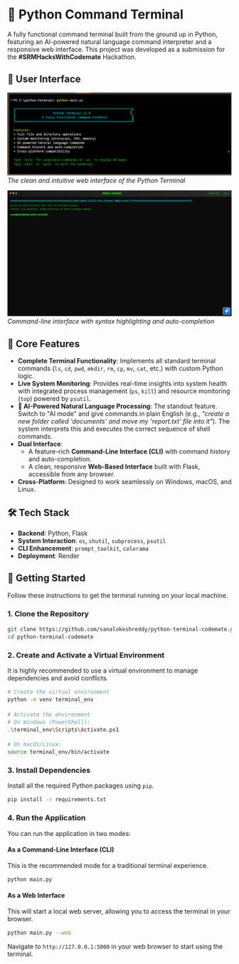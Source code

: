 # 🐍 Python Command Terminal

A fully functional command terminal built from the ground up in Python, featuring an AI-powered natural language command interpreter and a responsive web interface. This project was developed as a submission for the **#SRMHacksWithCodemate** Hackathon.

## 📸 User Interface

![Web Interface Screenshot](./screenshots/terminal-ui.png)
*The clean and intuitive web interface of the Python Terminal*

![CLI Interface Screenshot](./screenshots/cli-interface.png)
*Command-line interface with syntax highlighting and auto-completion*

## 🌟 Core Features

* **Complete Terminal Functionality**: Implements all standard terminal commands (`ls`, `cd`, `pwd`, `mkdir`, `rm`, `cp`, `mv`, `cat`, etc.) with custom Python logic.
* **Live System Monitoring**: Provides real-time insights into system health with integrated process management (`ps`, `kill`) and resource monitoring (`top`) powered by `psutil`.
* **🧠 AI-Powered Natural Language Processing**: The standout feature. Switch to "AI mode" and give commands in plain English (e.g., *"create a new folder called 'documents' and move my 'report.txt' file into it"*). The system interprets this and executes the correct sequence of shell commands.
* **Dual Interface**:
   * A feature-rich **Command-Line Interface (CLI)** with command history and auto-completion.
   * A clean, responsive **Web-Based Interface** built with Flask, accessible from any browser.
* **Cross-Platform**: Designed to work seamlessly on Windows, macOS, and Linux.

## 🛠️ Tech Stack

* **Backend**: Python, Flask
* **System Interaction**: `os`, `shutil`, `subprocess`, `psutil`
* **CLI Enhancement**: `prompt_toolkit`, `colorama`
* **Deployment**: Render

## 🚀 Getting Started

Follow these instructions to get the terminal running on your local machine.

### 1. Clone the Repository

```bash
git clone https://github.com/sanalokeshreddy/python-terminal-codemate.git
cd python-terminal-codemate
```

### 2. Create and Activate a Virtual Environment

It is highly recommended to use a virtual environment to manage dependencies and avoid conflicts.

```bash
# Create the virtual environment
python -m venv terminal_env

# Activate the environment
# On Windows (PowerShell):
.\terminal_env\Scripts\Activate.ps1

# On macOS/Linux:
source terminal_env/bin/activate
```

### 3. Install Dependencies

Install all the required Python packages using `pip`.

```bash
pip install -r requirements.txt
```

### 4. Run the Application

You can run the application in two modes:

#### As a Command-Line Interface (CLI)
This is the recommended mode for a traditional terminal experience.

```bash
python main.py
```

#### As a Web Interface
This will start a local web server, allowing you to access the terminal in your browser.

```bash
python main.py --web
```

Navigate to `http://127.0.0.1:5000` in your web browser to start using the terminal.
